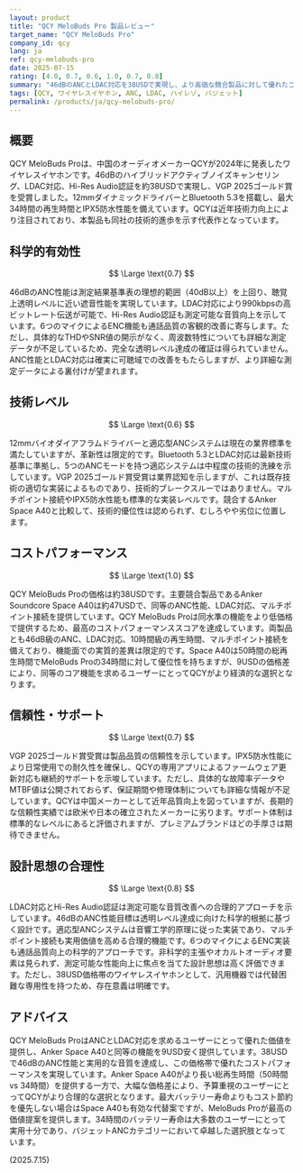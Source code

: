 ```yaml
---
layout: product
title: "QCY MeloBuds Pro 製品レビュー"
target_name: "QCY MeloBuds Pro"
company_id: qcy
lang: ja
ref: qcy-melobuds-pro
date: 2025-07-15
rating: [4.0, 0.7, 0.6, 1.0, 0.7, 0.8]
summary: "46dBのANCとLDAC対応を38USDで実現し、より高価な競合製品に対して優れたコストパフォーマンスを提供する高価値ワイヤレスイヤホン"
tags: [QCY, ワイヤレスイヤホン, ANC, LDAC, ハイレゾ, バジェット]
permalink: /products/ja/qcy-melobuds-pro/
---
```


## 概要

QCY MeloBuds Proは、中国のオーディオメーカーQCYが2024年に発表したワイヤレスイヤホンです。46dBのハイブリッドアクティブノイズキャンセリング、LDAC対応、Hi-Res Audio認証を約38USDで実現し、VGP 2025ゴールド賞を受賞しました。12mmダイナミックドライバーとBluetooth 5.3を搭載し、最大34時間の再生時間とIPX5防水性能を備えています。QCYは近年技術力向上により注目されており、本製品も同社の技術的進歩を示す代表作となっています。

## 科学的有効性

$$ \Large \text{0.7} $$

46dBのANC性能は測定結果基準表の理想的範囲（40dB以上）を上回り、聴覚上透明レベルに近い遮音性能を実現しています。LDAC対応により990kbpsの高ビットレート伝送が可能で、Hi-Res Audio認証も測定可能な音質向上を示しています。6つのマイクによるENC機能も通話品質の客観的改善に寄与します。ただし、具体的なTHDやSNR値の開示がなく、周波数特性についても詳細な測定データが不足しているため、完全な透明レベル達成の確証は得られていません。ANC性能とLDAC対応は確実に可聴域での改善をもたらしますが、より詳細な測定データによる裏付けが望まれます。

## 技術レベル

$$ \Large \text{0.6} $$

12mmバイオダイアフラムドライバーと適応型ANCシステムは現在の業界標準を満たしていますが、革新性は限定的です。Bluetooth 5.3とLDAC対応は最新技術基準に準拠し、5つのANCモードを持つ適応システムは中程度の技術的洗練を示しています。VGP 2025ゴールド賞受賞は業界認知を示しますが、これは既存技術の適切な実装によるものであり、技術的ブレークスルーではありません。マルチポイント接続やIPX5防水性能も標準的な実装レベルです。競合するAnker Space A40と比較して、技術的優位性は認められず、むしろやや劣位に位置します。

## コストパフォーマンス

$$ \Large \text{1.0} $$

QCY MeloBuds Proの価格は約38USDです。主要競合製品であるAnker Soundcore Space A40は約47USDで、同等のANC性能、LDAC対応、マルチポイント接続を提供しています。QCY MeloBuds Proは同水準の機能をより低価格で提供するため、最高のコストパフォーマンススコアを達成しています。両製品とも46dB級のANC、LDAC対応、10時間級の再生時間、マルチポイント接続を備えており、機能面での実質的差異は限定的です。Space A40は50時間の総再生時間でMeloBuds Proの34時間に対して優位性を持ちますが、9USDの価格差により、同等のコア機能を求めるユーザーにとってQCYがより経済的な選択となります。

## 信頼性・サポート

$$ \Large \text{0.7} $$

VGP 2025ゴールド賞受賞は製品品質の信頼性を示しています。IPX5防水性能により日常使用での耐久性を確保し、QCYの専用アプリによるファームウェア更新対応も継続的サポートを示唆しています。ただし、具体的な故障率データやMTBF値は公開されておらず、保証期間や修理体制についても詳細な情報が不足しています。QCYは中国メーカーとして近年品質向上を図っていますが、長期的な信頼性実績では欧米や日本の確立されたメーカーに劣ります。サポート体制は標準的なレベルにあると評価されますが、プレミアムブランドほどの手厚さは期待できません。

## 設計思想の合理性

$$ \Large \text{0.8} $$

LDAC対応とHi-Res Audio認証は測定可能な音質改善への合理的アプローチを示しています。46dBのANC性能目標は透明レベル達成に向けた科学的根拠に基づく設計です。適応型ANCシステムは音響工学的原理に従った実装であり、マルチポイント接続も実用価値を高める合理的機能です。6つのマイクによるENC実装も通話品質向上の科学的アプローチです。非科学的主張やオカルトオーディオ要素は見られず、測定可能な性能向上に焦点を当てた設計思想は高く評価できます。ただし、38USD価格帯のワイヤレスイヤホンとして、汎用機器では代替困難な専用性を持つため、存在意義は明確です。

## アドバイス

QCY MeloBuds ProはANCとLDAC対応を求めるユーザーにとって優れた価値を提供し、Anker Space A40と同等の機能を9USD安く提供しています。38USDで46dBのANC性能と実用的な音質を達成し、この価格帯で優れたコストパフォーマンスを実現しています。Anker Space A40がより長い総再生時間（50時間 vs 34時間）を提供する一方で、大幅な価格差により、予算重視のユーザーにとってQCYがより合理的な選択となります。最大バッテリー寿命よりもコスト節約を優先しない場合はSpace A40も有効な代替案ですが、MeloBuds Proが最高の価値提案を提供します。34時間のバッテリー寿命は大多数のユーザーにとって実用十分であり、バジェットANCカテゴリーにおいて卓越した選択肢となっています。

(2025.7.15)